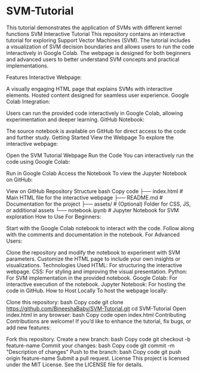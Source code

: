 # SVM-Tutorial
This tutorial demonstrates the application of SVMs with different kernel functions 
SVM Interactive Tutorial
This repository contains an interactive tutorial for exploring Support Vector Machines (SVM). The tutorial includes a visualization of SVM decision boundaries and allows users to run the code interactively in Google Colab. The webpage is designed for both beginners and advanced users to better understand SVM concepts and practical implementations.

Features
Interactive Webpage:

A visually engaging HTML page that explains SVMs with interactive elements.
Hosted content designed for seamless user experience.
Google Colab Integration:

Users can run the provided code interactively in Google Colab, allowing experimentation and deeper learning.
GitHub Notebook:

The source notebook is available on GitHub for direct access to the code and further study.
Getting Started
View the Webpage
To explore the interactive webpage:

Open the SVM Tutorial Webpage
Run the Code
You can interactively run the code using Google Colab:

Run in Google Colab
Access the Notebook
To view the Jupyter Notebook on GitHub:

View on GitHub
Repository Structure
bash
Copy code
├── index.html            # Main HTML file for the interactive webpage
├── README.md             # Documentation for the project
├── assets/               # (Optional) Folder for CSS, JS, or additional assets
└── notebook.ipynb        # Jupyter Notebook for SVM exploration
How to Use
For Beginners:

Start with the Google Colab notebook to interact with the code.
Follow along with the comments and documentation in the notebook.
For Advanced Users:

Clone the repository and modify the notebook to experiment with SVM parameters.
Customize the HTML page to include your own insights or visualizations.
Technologies Used
HTML: For structuring the interactive webpage.
CSS: For styling and improving the visual presentation.
Python: For SVM implementation in the provided notebook.
Google Colab: For interactive execution of the notebook.
Jupyter Notebook: For hosting the code in GitHub.
How to Host Locally
To host the webpage locally:

Clone this repository:
bash
Copy code
git clone https://github.com/BineeshaBaby/SVM-Tutorial.git
cd SVM-Tutorial
Open index.html in any browser:
bash
Copy code
open index.html
Contributing
Contributions are welcome! If you’d like to enhance the tutorial, fix bugs, or add new features:

Fork this repository.
Create a new branch:
bash
Copy code
git checkout -b feature-name
Commit your changes:
bash
Copy code
git commit -m "Description of changes"
Push to the branch:
bash
Copy code
git push origin feature-name
Submit a pull request.
License
This project is licensed under the MIT License. See the LICENSE file for details.
